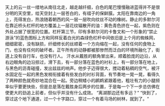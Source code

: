 天上的云一丝一缕地从南往北走，越走越纤细，白色的尾巴慢慢融进蓝得并不是很分明的天空里，给天空封上一层苍白的，有褶子的保鲜膜。太阳在靠南边的一角上，亮得发白，热浪随着朝西的风一层一层吹向纹丝不动的橡树。静止的多默尔河在靠近桥头栏杆的地方覆盖上一层花纹辐散开的油：黄色青色挤在一起，紫色则在外处占据了很宽的位置。栏杆第三节，印有多默尔河的卡鲁文和一个形象的“禁止游泳”的蓝色图标上方和同样反着白光的森绿色栏杆中间依旧是上个月的蜘蛛网，细细密密，没有缺损，纤细修长的丝顺着一个方向缩在一起，没有任何的食物上门，也没有任何的破坏者。正午所有的动静都被那惨然而泛白的环境所融化了，街道上没有自行车，也没有行人。
汗水从戴胜的额角冒出来，顺着脸庞的边沿，从右边眼角的边沿掠过，滑下去，有一部分落在蓝色的衬衫上，有一部分落在地上，与黑色的沥青碰撞，发出兹兹的响声。他步子迈得很大，搅动着粘稠的空气，被汗水固定在一起的黑色发梢衔接着有些发白的衬衫背面，有节奏地一晃一晃，看得久了两种颜色就奇妙地混合在一起。旁边稍矮小的䴙鹈紧跟着他，粗壮有力的小腿频率似乎要更快些，但是总是落在戴胜身后两步的位置，于是每一个下一步总仿佛在使更大的劲追上前者，但似乎并没有什么成效。
“离湖那边还有多远？“
“快到了，穿过这个地下通道，过一个十字路口，穿过一个有着马场的树林，就到了。“
